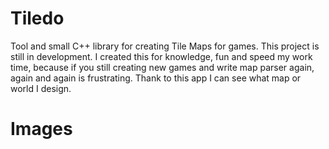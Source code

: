 # Tiledo
Tool and small C++ library for creating Tile Maps for games. This project is still in development. I created this for knowledge, fun and speed my work time, because if you still
creating new games and write map parser again, again and again is frustrating. Thank to this app I can see what map or world I design.

# Images


